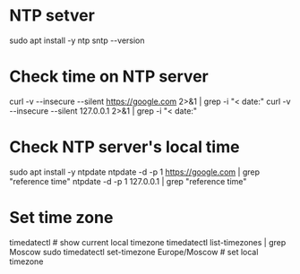 # NTP setver
sudo apt install -y ntp
sntp --version

# Check time on NTP server
curl -v --insecure --silent https://google.com 2>&1 | grep -i "< date:"
curl -v --insecure --silent 127.0.0.1          2>&1 | grep -i "< date:"

# Check NTP server's local time
sudo apt install -y ntpdate
ntpdate -d -p 1 https://google.com | grep "reference time"
ntpdate -d -p 1 127.0.0.1          | grep "reference time"

# Set time zone
timedatectl      # show current local timezone
timedatectl list-timezones | grep Moscow
sudo timedatectl set-timezone Europe/Moscow   # set local timezone
